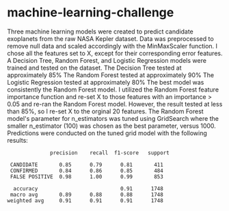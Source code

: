# machine-learning-challenge
Three machine learning models were created to predict candidate exoplanets from the raw NASA Kepler dataset.
Data was preprocessed to remove null data and scaled accordingly with the MinMaxScaler function.
I chose all the features set to X, except for their corresponding error features.
A Decision Tree, Random Forest, and Logistic Regression models were trained and tested on the dataset.
The Decision Tree tested at approximately 85%
The Random Forest tested at approximately 90%
The Logistic Regression tested at approximately 80%
The best model was consistently the Random Forest model.
I utilized the Random Forest feature importance function and re-set X to those features with an importance > 0.05 and re-ran the Random Forest model. However, the result tested at less than 85%, so I re-set X to the orginal 20 features.
The Random Forest model's parameter for n_estimators was tuned using GridSearch where the smaller n_estimator (100) was chosen as the best parameter, versus 1000.
Predictions were conducted on the tuned grid model with the following results:
 
 
                  precision    recall  f1-score   support

     CANDIDATE       0.85      0.79      0.81       411
     CONFIRMED       0.84      0.86      0.85       484
     FALSE POSITIVE  0.98      1.00      0.99       853

      accuracy                           0.91      1748
     macro avg       0.89      0.88      0.88      1748
    weighted avg     0.91      0.91      0.91      1748
